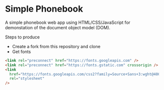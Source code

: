# Simple Phonebook

A simple phonebook web app using HTML/CSS/JavaScript for demonstation of the document object model (DOM).

Steps to produce

- Create a fork from this repository and clone
- Get fonts

```html
<link rel="preconnect" href="https://fonts.googleapis.com" />
<link rel="preconnect" href="https://fonts.gstatic.com" crossorigin />
<link
  href="https://fonts.googleapis.com/css2?family=Source+Sans+3:wght@400;700&display=swap"
  rel="stylesheet"
/>
```
